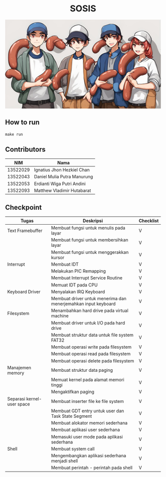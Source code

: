 <h1 align="middle"> SOSIS</h1>
<img src="image.jpg">

## How to run
```
make run
```

                                        
## Contributors
|   NIM    |                  Nama                  |
| -------- | -------------------------------------- |
| 13522029 |       Ignatius Jhon Hezkiel Chan       |
| 13522043 |       Daniel Mulia Putra Manurung      |
| 13522053 |       Erdianti Wiga Putri Andini       |
| 13522093 |       Matthew Vladimir Hutabarat       |

## Checkpoint
| Tugas                          | Deskripsi                                                                             | Checklist |
| ------------------------------ | ------------------------------------------------------------------------------------- | --------- |
| Text Framebuffer               | Membuat fungsi untuk menulis pada layar                                               |     V     |
|                                | Membuat fungsi untuk membersihkan layar                                               |     V     |
|                                | Membuat fungsi untuk menggerakkan kursor                                              |     V     |
| Interrupt                      | Membuat IDT                                                                           |     V     |
|                                | Melakukan PIC Remapping                                                               |     V     |
|                                | Membuat Interrupt Service Routine                                                     |     V     |
|                                | Memuat IDT pada CPU                                                                   |     V     |
| Keyboard Driver                | Menyalakan IRQ Keyboard                                                               |     V     |
|                                | Membuat driver untuk menerima dan menerjemahkan input keyboard                        |     V     |
| Filesystem                     | Menambahkan hard drive pada virtual machine                                           |     V     |
|                                | Membuat driver untuk I/O pada hard drive                                              |     V     |
|                                | Membuat struktur data untuk file system FAT32                                         |     V     |
|                                | Membuat operasi write pada filesystem                                                 |     V     |
|                                | Membuat operasi read pada filesystem                                                  |     V     |
|                                | Membuat operasi delete pada filesystem                                                |     V     |
| Manajemen memory               | Membuat struktur data paging                                                          |     V     |
|                                | Memuat kernel pada alamat memori tinggi                                               |     V     |
|                                | Mengaktifkan paging                                                                   |     V     |
| Separasi kernel-user space     | Membuat inserter file ke file system                                                  |     V     |
|                                | Membuat GDT entry untuk user dan Task State Segment                                   |     V     |
|                                | Membuat alokator memori sederhana                                                     |     V     |     
|                                | Membuat aplikasi user sederhana                                                       |     V     | 
|                                | Memasuki user mode pada aplikasi sederhana                                            |     V     |  
| Shell                          | Membuat system call                                                                   |     V     |
|                                | Mengembangkan aplikasi sederhana menjadi shell                                        |     V     |
|                                | Membuat perintah - perintah pada shell                                                |     V     |
